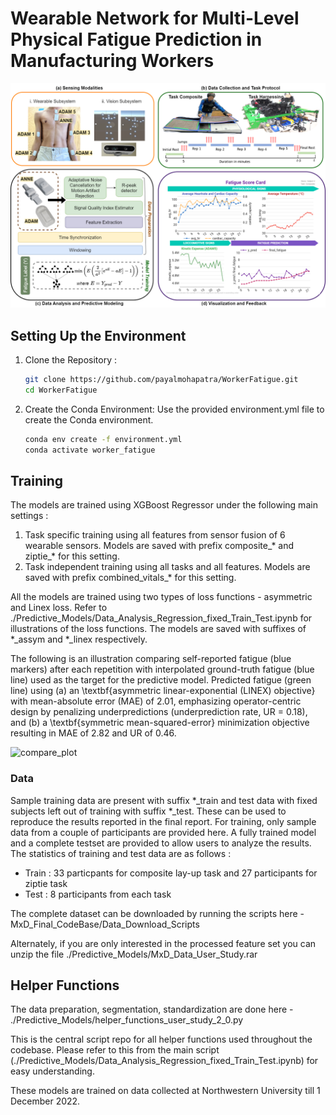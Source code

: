 # Wearable Network for Multi-Level Physical Fatigue Prediction in Manufacturing Workers

![System_Diagram_4](System_Diagram.png)

## Setting Up the Environment

1. Clone the Repository :
   ```bash
   git clone https://github.com/payalmohapatra/WorkerFatigue.git
   cd WorkerFatigue
2. Create the Conda Environment:
Use the provided environment.yml file to create the Conda environment.

    ```bash
    conda env create -f environment.yml
    conda activate worker_fatigue
## Training
The models are trained using XGBoost Regressor under the following main settings :
1. Task specific training using all features from sensor fusion of 6 wearable sensors. Models are saved with prefix composite_* and ziptie_* for this setting.
2. Task independent training using all tasks and all features. Models are saved with prefix combined_vitals_* for this setting.

All the models are trained using two types of loss functions - asymmetric and Linex loss. Refer to ./Predictive_Models/Data_Analysis_Regression_fixed_Train_Test.ipynb for illustrations of the loss functions. The models are saved with suffixes of *_assym and *_linex respectively.

The following is an illustration comparing self-reported fatigue (blue markers) after each repetition with interpolated ground-truth fatigue (blue line) used as the target for the predictive model. Predicted fatigue (green line)  using (a) an \textbf{asymmetric linear-exponential (LINEX) objective} with mean-absolute error (MAE) of 2.01, emphasizing operator-centric design by penalizing underpredictions (underprediction rate, UR = 0.18), and (b) a \textbf{symmetric mean-squared-error} minimization objective resulting in MAE of 2.82 and UR of 0.46. 

![compare_plot](comparison_fatigue_subplot.png)

### Data
Sample training data are present with suffix *_train and test data with fixed subjects left out of training with suffix *_test. These can be used to reproduce the results reported in the final report. 
For training, only sample data from a couple of participants are provided here. A fully trained model and a complete testset are provided to allow users to analyze the results. The statistics of training and test data are as follows :

* Train : 33 particpants for composite lay-up task and 27 participants for ziptie task
* Test : 8 participants from each task

The complete dataset can be downloaded by running the scripts here - MxD_Final_CodeBase/Data_Download_Scripts

Alternately, if you are only interested in the processed feature set you can unzip the file ./Predictive_Models/MxD_Data_User_Study.rar

## Helper Functions

The data preparation, segmentation, standardization are done here - ./Predictive_Models/helper_functions_user_study_2_0.py 

This is the central script repo for all helper functions used throughout the codebase. Please refer to this from the main script (./Predictive_Models/Data_Analysis_Regression_fixed_Train_Test.ipynb) for easy understanding.

These models are trained on data collected at Northwestern University till 1 December 2022. 
